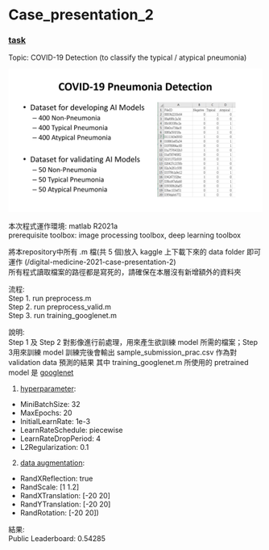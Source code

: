 # Case_presentation_2

### [task](https://www.kaggle.com/c/digital-medicine-2021-case-presentation-2/leaderboard)  
Topic: COVID-19 Detection (to classify the typical / atypical pneumonia)  

![task](https://github.com/sanwich27/Case_presentation_2/blob/main/task.jpg)  

本次程式運作環境: matlab R2021a  
prerequisite toolbox: image processing toolbox, deep learning toolbox  

將本repository中所有 .m 檔(共 5 個)放入 kaggle 上下載下來的 data folder 即可運作 (/digital-medicine-2021-case-presentation-2)  
所有程式讀取檔案的路徑都是寫死的，請確保在本層沒有新增額外的資料夾  

流程:  
Step 1. run preprocess.m  
Step 2. run preprocess_valid.m  
Step 3. run training_googlenet.m   
  
說明:  
Step 1 及 Step 2 對影像進行前處理，用來產生欲訓練 model 所需的檔案；Step 3用來訓練 model
訓練完後會輸出 sample_submission_prac.csv 作為對 validation data 預測的結果
其中 training_googlenet.m 所使用的 pretrained model 是 [googlenet](https://www.mathworks.com/help/deeplearning/ref/googlenet.html)
1. [hyperparameter](https://www.mathworks.com/help/deeplearning/ref/trainingoptions.html):  
- MiniBatchSize: 32  
- MaxEpochs: 20  
- InitialLearnRate: 1e-3  
- LearnRateSchedule: piecewise  
- LearnRateDropPeriod: 4  
- L2Regularization: 0.1      
2. [data augmentation](https://www.mathworks.com/help/deeplearning/ref/imagedataaugmenter.html):  
- RandXReflection: true
- RandScale: [1 1.2]
- RandXTranslation: [-20 20]
- RandYTranslation: [-20 20]
- RandRotation: [-20 20])  

結果:  
Public Leaderboard: 0.54285
